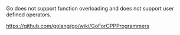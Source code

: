 Go does not support function overloading and does not support user defined
operators.

https://github.com/golang/go/wiki/GoForCPPProgrammers